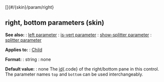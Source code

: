 []{#/{skin}/param/right}
## right, bottom parameters (skin)
**See also:**
:   [left parameter](#/%7Bskin%7D/param/left)
:   [is-vert parameter](#/%7Bskin%7D/param/is-vert)
:   [show-splitter parameter](#/%7Bskin%7D/param/show-splitter)
:   [splitter parameter](#/%7Bskin%7D/param/splitter)
<!-- -->
**Applies to:**
:   [Child](#/%7Bskin%7D/control/child)
<!-- -->
**Format:**
:   string
:   none
<!-- -->
**Default value:**
:   none
The [id](#/%7Bskin%7D/param/id){.code} of the right/bottom pane in this
control. The parameter names `top` and `bottom` can be used
interchangeably.